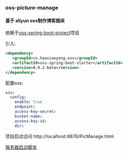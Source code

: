 ### oss-picture-manage

#### 基于 aliyun oss制作博客图床

依赖于[oss-spring-boot-project](https://github.com/haoxiaoyong1014/oss-spring-boot-project)项目

引入:
```xml
<dependency>
   <groupId>cn.haoxiaoyong.oss</groupId>
   <artifactId>oss-spring-boot-starter</artifactId>
   <version>0.0.2-beta</version>
</dependency>
```
配置oss:

```yaml
oss:
  config:
    enable: true
    endpoint: 
    access-key-secret: 
    bucket-name: 
    access-key-id: 
    dir: 
```

项目启动访问 http://localhost:8876/PicManage.html

[服务器启动脚本](https://github.com/haoxiaoyong1014/oss-picture-manage/blob/master/oss-pic.sh)

